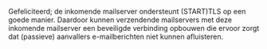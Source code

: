 Gefeliciteerd; de inkomende mailserver ondersteunt (START)TLS op een goede manier. Daardoor kunnen verzendende mailservers met deze inkomende mailserver een beveiligde verbinding opbouwen die ervoor zorgt dat (passieve) aanvallers e-mailberichten niet kunnen afluisteren.
